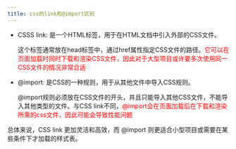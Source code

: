 ```yaml
---
title: css的link和@import区别
---
```

- CSSS link: 是一个HTML标签，用于在HTML文档中引入外部的CSS文件。
    
    这个标签通常放在head标签中，通过href属性指定CSS文件的路径。<span style="color:red">它可以在页面加载时同时下载和渲染CSS文件，因此对于大型项目或许要多次使用同一CSS文件的情况非常合适</span>

- @import: 是CSS的一种规则，用于从其他文件中导入CSS规则。

    @import规则必须放在CSS文件的开头，并且只能导入其他CSS文件，不能导入其他类型的文件。与CSS link不同，<span style="color:red">@import会在页面加载后在下载和渲染所需的css文件，因此可能会导致性能问题</span>

总体来说，CSS link 更加灵活和高效，而 @import 则更适合小型项目或需要在某些条件下才加载的样式表。